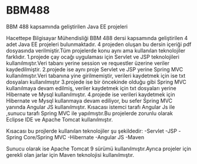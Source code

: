 # BBM488
BBM 488 kapsamında geliştirilen Java EE projeleri

Hacettepe Bilgisayar Mühendisliği BBM 488 dersi kapsamında geliştirilen 4 adet  Java EE projeleri bulunmaktadır.
4 projeden oluşan bu dersin içeriği pdf dosyasında verilmiştir.Tüm projelerde konu aynı ama  kullanılan teknolojiler farklıdır.
1.projede çay ocağı uygulaması için Servlet ve JSP teknolojileri kullanılmıştır.Veri tabanı yerine session ve requestler üzerine veriler kaydedilmiştir.
2.projede ise aynı proje Servlet ve JSP yerine Spring MVC kullanılmıştır.Veri tabanına yine girilmemiştir, verileri kaydetmek için ise txt dosyaları kullanılmıştır
3.projede ise bir öncekinde olduğu gibi Spring MVC kullanılmaya devam edilmiş, veriler kaydetmek için txt dosyaları yerine Hibernate ve Mysql kullanılmıştır.
4.projede ise verileri kaydetmek için Hibernate ve Mysql kullanmaya devam ediliyor, bu sefer Spring MVC yanında Angular JS kullanılmıştır.
Kısacası istemci tarafı Angular Js ile ,sunucu tarafı Spring MVC ile yapılmıştır.Bu projelerde zorunlu olarak Eclipse IDE ve Apache Tomcat 
kullanılmıştır.


Kısacası bu projlerde kullanılan teknolojiler şu şekildedir:
-Servlet
-JSP
-Spring Core/Spring MVC
-Hibernate
-Angular JS
-Maven


Sunucu olarak ise Apache Tomcat 9 sürümü kullanılmıştır.Ayrıca projeler için gerekli olan jarlar için Maven teknolojisi kullanılmıştır.
